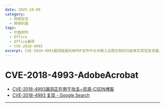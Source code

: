 ```yaml
---
date: 2025-10-09
category:
  - 网络安全
  - 网络钓鱼
tags:
  - 钓鱼附件
  - Office
  - Office漏洞
  - CVE-2018-4993
excerpt: CVE-2018-4993漏洞就是利用PDF文件中允许嵌入远程文档的功能来实现信息泄漏，该漏洞利用关键字进行构造访问外部链接。
---
```


# CVE-2018-4993-AdobeAcrobat

- [CVE-2018-4993漏洞正在用于攻击+资源-CSDN博客](https://blog.csdn.net/blackorbird/article/details/102462336)
- [CVE-2018-4993 复现 - Google Search](https://www.google.com/search?q=CVE-2018-4993+复现&sca_esv=04924ece6d4cc8bb&sxsrf=ADLYWIK6kPpI8GAhxlla-dTnvMDeWvzoEQ%3A1719542433307&source=hp&ei=oSJ-ZvzoELO9vr0Pvqeh8QY&iflsig=AL9hbdgAAAAAZn4wscmLxg7zjLXNyOq3q2dE8AYmy6oT&ved=0ahUKEwi8vaXfov2GAxWznq8BHb5TKG4Q4dUDCBY&uact=5&oq=CVE-2018-4993+复现&gs_lp=Egdnd3Mtd2l6IhRDVkUtMjAxOC00OTkzIOWkjeeOsDIIEAAYgAQYogRI1QJQAFgAcAB4AJABAJgBb6ABb6oBAzAuMbgBA8gBAPgBAvgBAZgCAaACc5gDAJIHAzAuMaAHdQ&sclient=gws-wiz)

---

